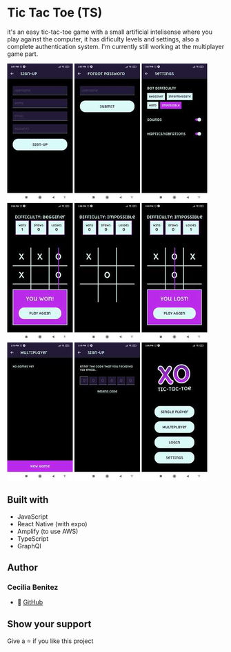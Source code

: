 # Tic Tac Toe (TS)
it's an easy tic-tac-toe game with a small artificial intelisense where you play
against the computer, it has dificulty levels and settings, also a complete authentication system.
I'm currently still working at the multiplayer game part.

![screen 1](./app-screenshots/screen-1.jpeg)  ![screen 2](./app-screenshots/screen-2.jpeg)  ![screen 3](./app-screenshots/screen-3.jpeg)  ![screen 4](./app-screenshots/screen-4.jpeg)  ![screen 5](./app-screenshots/screen-5.jpeg) ![screen 6](./app-screenshots/screen-6.jpeg)  ![screen 7](./app-screenshots/screen-7.jpeg)  ![screen 8](./app-screenshots/screen-8.jpeg)  ![screen 9](./app-screenshots/screen-9.jpeg)

## Built with
- JavaScript
- React Native (with expo)
- Amplify (to use AWS)
- TypeScript
- GraphQl

## Author
### Cecilia Benitez
- 👤 [GitHub](https://github.com/Ceci007)

## Show your support
Give a ⭐️ if you like this project
